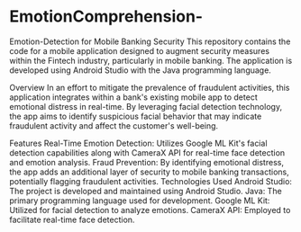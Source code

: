 # EmotionComprehension-
Emotion-Detection for Mobile Banking Security
This repository contains the code for a mobile application designed to augment security measures within the Fintech industry, particularly in mobile banking. The application is developed using Android Studio with the Java programming language.

Overview
In an effort to mitigate the prevalence of fraudulent activities, this application integrates within a bank's existing mobile app to detect emotional distress in real-time. By leveraging facial detection technology, the app aims to identify suspicious facial behavior that may indicate fraudulent activity and affect the customer's well-being.

Features
Real-Time Emotion Detection: Utilizes Google ML Kit's facial detection capabilities along with CameraX API for real-time face detection and emotion analysis.
Fraud Prevention: By identifying emotional distress, the app adds an additional layer of security to mobile banking transactions, potentially flagging fraudulent activities.
Technologies Used
Android Studio: The project is developed and maintained using Android Studio.
Java: The primary programming language used for development.
Google ML Kit: Utilized for facial detection to analyze emotions.
CameraX API: Employed to facilitate real-time face detection.
